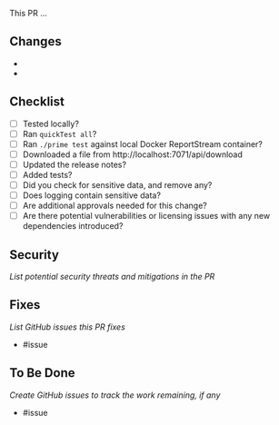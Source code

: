 This PR ... 

## Changes
- 
- 

## Checklist
- [ ] Tested locally?
- [ ] Ran `quickTest all`?
- [ ] Ran `./prime test` against local Docker ReportStream container?
- [ ] Downloaded a file from http://localhost:7071/api/download
- [ ] Updated the release notes? 
- [ ] Added tests?
- [ ] Did you check for sensitive data, and remove any? 
- [ ] Does logging contain sensitive data?  
- [ ] Are additional approvals needed for this change?
- [ ] Are there potential vulnerabilities or licensing issues with any new dependencies introduced?

## Security
*List potential security threats and mitigations in the PR*

## Fixes
*List GitHub issues this PR fixes*
- #issue

## To Be Done
*Create GitHub issues to track the work remaining, if any*
- #issue 

